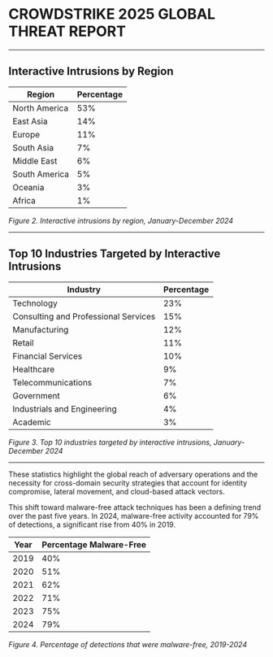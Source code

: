 # CROWDSTRIKE 2025 GLOBAL THREAT REPORT

---

## Interactive Intrusions by Region

| Region         | Percentage |
|----------------|------------|
| North America  | 53%        |
| East Asia      | 14%        |
| Europe         | 11%        |
| South Asia     | 7%         |
| Middle East    | 6%         |
| South America  | 5%         |
| Oceania        | 3%         |
| Africa         | 1%         |

*Figure 2. Interactive intrusions by region, January-December 2024*

---

## Top 10 Industries Targeted by Interactive Intrusions

| Industry                              | Percentage |
|----------------------------------------|------------|
| Technology                            | 23%        |
| Consulting and Professional Services   | 15%        |
| Manufacturing                         | 12%        |
| Retail                                | 11%        |
| Financial Services                    | 10%        |
| Healthcare                            | 9%         |
| Telecommunications                    | 7%         |
| Government                            | 6%         |
| Industrials and Engineering           | 4%         |
| Academic                              | 3%         |

*Figure 3. Top 10 industries targeted by interactive intrusions, January-December 2024*

---

These statistics highlight the global reach of adversary operations and the necessity for cross-domain security strategies that account for identity compromise, lateral movement, and cloud-based attack vectors.

This shift toward malware-free attack techniques has been a defining trend over the past five years. In 2024, malware-free activity accounted for 79% of detections, a significant rise from 40% in 2019.

| Year | Percentage Malware-Free |
|------|------------------------|
| 2019 | 40%                   |
| 2020 | 51%                   |
| 2021 | 62%                   |
| 2022 | 71%                   |
| 2023 | 75%                   |
| 2024 | 79%                   |

*Figure 4. Percentage of detections that were malware-free, 2019-2024*